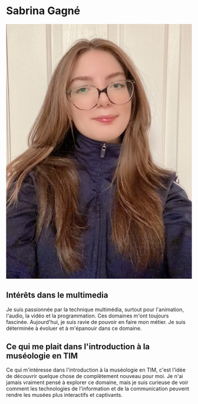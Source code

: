 # Sabrina Gagné
![photo](https://github.com/Sabrina2828/H24_V11_inspirations_GAGNE/blob/main/semaine01/IMG_7295.jpg?raw=true)

## **Intérêts dans le multimedia**
Je suis passionnée par la technique multimédia, surtout pour l'animation, l'audio, la vidéo et la programmation. Ces domaines m'ont toujours fascinée. Aujourd'hui, je suis ravie de pouvoir en faire mon métier. Je suis déterminée à évoluer et à m'épanouir dans ce domaine.

## Ce qui me plait dans l'introduction à la muséologie en TIM

Ce qui m'intéresse dans l'introduction à la muséologie en TIM, c'est l'idée de découvrir quelque chose de complètement nouveau pour moi. Je n'ai jamais vraiment pensé à explorer ce domaine, mais je suis curieuse de voir comment les technologies de l'information et de la communication peuvent rendre les musées plus interactifs et captivants.
